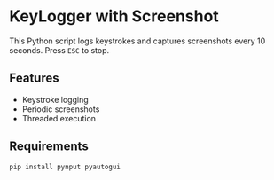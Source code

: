# KeyLogger with Screenshot

This Python script logs keystrokes and captures screenshots every 10 seconds. Press `ESC` to stop.

## Features
- Keystroke logging
- Periodic screenshots
- Threaded execution

## Requirements
```bash
pip install pynput pyautogui
